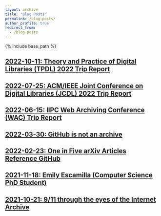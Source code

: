 ```yaml
---
layout: archive
title: "Blog Posts"
permalink: /blog-posts/
author_profile: true
redirect_from:
  - /blog-posts
---
```


{% include base_path %}

## [2022-10-11: Theory and Practice of Digital Libraries (TPDL) 2022 Trip Report](https://ws-dl.blogspot.com/2022/10/2022-10-11-tpdl2022-trip-report.html)

## [2022-07-25: ACM/IEEE Joint Conference on Digital Libraries (JCDL) 2022 Trip Report](https://ws-dl.blogspot.com/2022/07/2022-07-25-jcdl2022-trip-report.html)

## [2022-06-15: IIPC Web Archiving Conference (WAC) Trip Report](https://ws-dl.blogspot.com/2022/06/iipc-wac-2022.html)

## [2022-03-30: GitHub is not an archive](https://ws-dl.blogspot.com/2022/03/2022-03-30-github-is-not-archive-github.html)

## [2022-02-23: One in Five arXiv Articles Reference GitHub](https://ws-dl.blogspot.com/2022/02/2021-02-23-one-in-five-articles.html)

## [2021-11-18: Emily Escamilla (Computer Science PhD Student)](https://ws-dl.blogspot.com/2021/11/2021-11-xx-emily-escamilla-computer.html)

## [2021-10-21: 9/11 through the eyes of the Internet Archive](https://ws-dl.blogspot.com/2021/10/2021-10-21-911-through-eyes-of-internet.html)

